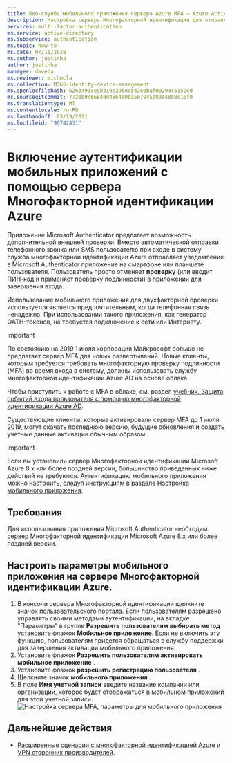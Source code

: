 ```yaml
---
title: Веб-служба мобильного приложения сервера Azure MFA — Azure Active Directory
description: Настройка сервера Многофакторной идентификации для отправки push-уведомлений пользователям с помощью приложения Microsoft Authenticator.
services: multi-factor-authentication
ms.service: active-directory
ms.subservice: authentication
ms.topic: how-to
ms.date: 07/11/2018
ms.author: justinha
author: justinha
manager: daveba
ms.reviewer: michmcla
ms.collection: M365-identity-device-management
ms.openlocfilehash: 6263491ce5b319c3968c542ebbaf00294c5152cd
ms.sourcegitcommit: 772eb9c6684dd4864e0ba507945a83e48b8c16f0
ms.translationtype: MT
ms.contentlocale: ru-RU
ms.lasthandoff: 03/19/2021
ms.locfileid: "96742431"
---
```

# <a name="enable-mobile-app-authentication-with-azure-multi-factor-authentication-server"></a>Включение аутентификации мобильных приложений с помощью сервера Многофакторной идентификации Azure

Приложение Microsoft Authenticator предлагает возможность дополнительной внешней проверки. Вместо автоматической отправки телефонного звонка или SMS пользователю при входе в систему служба многофакторной идентификации Azure отправляет уведомление в Microsoft Authenticator приложение на смартфоне или планшете пользователя. Пользователь просто отменяет **проверку** (или вводит ПИН-код и применяет проверку подлинности) в приложении для завершения входа.

Использование мобильного приложения для двухфакторной проверки используется является предпочтительным, когда телефонная связь ненадежна. При использовании такого приложения, как генератор OATH-токенов, не требуется подключение к сети или Интернету.

> [!IMPORTANT]
> По состоянию на 2019 1 июля корпорация Майкрософт больше не предлагает сервер MFA для новых развертываний. Новые клиенты, которым требуется требовать многофакторную проверку подлинности (MFA) во время входа в систему, должны использовать службу многофакторной идентификации Azure AD на основе облака.
>
> Чтобы приступить к работе с MFA в облаке, см. раздел [учебник. Защита событий входа пользователя с помощью многофакторной идентификации Azure AD](tutorial-enable-azure-mfa.md).
>
> Существующие клиенты, которые активировали сервер MFA до 1 июля 2019, могут скачать последнюю версию, будущие обновления и создать учетные данные активации обычным образом.

> [!IMPORTANT]
> Если вы установили сервер Многофакторной идентификации Microsoft Azure 8.x или более поздней версии, большинство приведенных ниже действий не требуются. Аутентификацию мобильного приложения можно настроить, следуя инструкциям в разделе [Настройка мобильного приложения](#configure-the-mobile-app-settings-in-the-azure-multi-factor-authentication-server).

## <a name="requirements"></a>Требования

Для использования приложения Microsoft Authenticator необходим сервер Многофакторной идентификации Microsoft Azure 8.x или более поздней версии.

## <a name="configure-the-mobile-app-settings-in-the-azure-multi-factor-authentication-server"></a>Настроить параметры мобильного приложения на сервере Многофакторной идентификации Azure.

1. В консоли сервера Многофакторной идентификации щелкните значок пользовательского портала. Если пользователям разрешено управлять своими методами аутентификации, на вкладке "Параметры" в группе **Разрешить пользователям выбирать метод** установите флажок **Мобильное приложение**. Если не включить эту функцию, пользователям придется обращаться в службу поддержки для завершения активации мобильного приложения.
2. Установите флажок **Разрешить пользователям активировать мобильное приложение** .
3. Установите флажок **разрешить регистрацию пользователя** .
4. Щелкните значок **мобильного приложения** .
5. В поле **Имя учетной записи** введите название компании или организации, которое будет отображаться в мобильном приложений для этой учетной записи.
   ![Настройка сервера MFA, параметры для мобильного приложения](./media/howto-mfaserver-deploy-mobileapp/mobile.png)

## <a name="next-steps"></a>Дальнейшие действия

- [Расширенные сценарии с многофакторной идентификацией Azure и VPN сторонних производителей](howto-mfaserver-nps-vpn.md).
